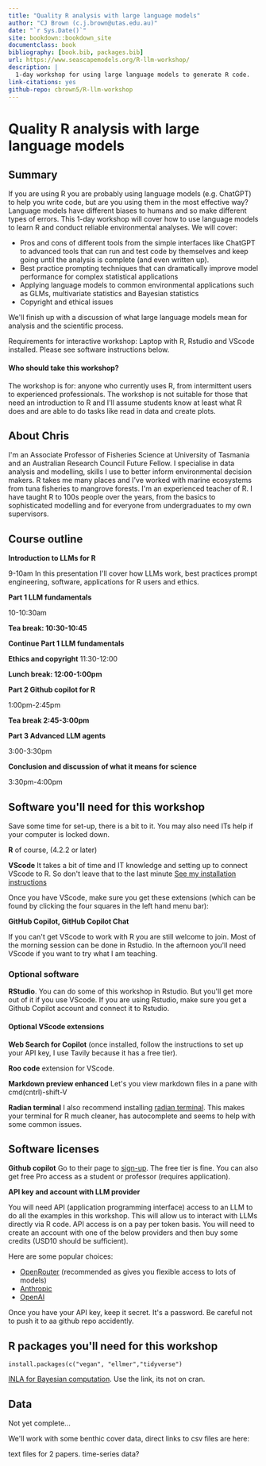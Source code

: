 ```yaml
--- 
title: "Quality R analysis with large language models"
author: "CJ Brown (c.j.brown@utas.edu.au)"
date: "`r Sys.Date()`"
site: bookdown::bookdown_site
documentclass: book
bibliography: [book.bib, packages.bib]
url: https://www.seascapemodels.org/R-llm-workshop/
description: |
  1-day workshop for using large language models to generate R code.
link-citations: yes
github-repo: cbrown5/R-llm-workshop
---
```


# Quality R analysis with large language models

## Summary

If you are using R you are probably using language models (e.g. ChatGPT) to help you write code, but are you using them in the most effective way? Language models have different biases to humans and so make different types of errors. This 1-day workshop will cover how to use language models to learn R and conduct reliable environmental analyses. We will cover:  

- Pros and cons of different tools from the simple interfaces like ChatGPT to advanced tools that can run and test code by themselves and keep going until the analysis is complete (and even written up).  
- Best practice prompting techniques that can dramatically improve model performance for complex statistical applications  
- Applying language models to common environmental applications such as GLMs, multivariate statistics and Bayesian statistics
- Copyright and ethical issues  

We'll finish up with a discussion of what large language models mean for analysis and the scientific process.

Requirements for interactive workshop: Laptop with R, Rstudio and VScode installed. Please see software instructions below. 


#### Who should take this workshop?
The workshop is for: anyone who currently uses R, from intermittent users to 
experienced professionals. The workshop is not suitable for those that need an introduction to R and I'll assume students know at least what R does and are able to do tasks like read in data and create plots.


## About Chris 

I'm an Associate Professor of Fisheries Science at University of Tasmania and an Australian Research Council Future Fellow. I specialise in data analysis and modelling, skills I use to better inform environmental decision makers. R takes me many places and I've worked with marine ecosystems from tuna fisheries to mangrove forests. I'm an experienced teacher of R. I have taught R to 100s people over the years, from the basics to sophisticated modelling and for everyone from undergraduates to my own supervisors.

## Course outline

**Introduction to LLMs for R** 

9-10am
In this presentation I'll cover how LLMs work, best practices prompt engineering, software, applications for R users and ethics. 

**Part 1 LLM fundamentals** 

10-10:30am 

**Tea break: 10:30-10:45**

**Continue Part 1 LLM fundamentals** 


**Ethics and copyright**
11:30-12:00 

**Lunch break: 12:00-1:00pm**

**Part 2 Github copilot for R**

1:00pm-2:45pm

**Tea break 2:45-3:00pm**

**Part 3 Advanced LLM agents** 

3:00-3:30pm

**Conclusion and discussion of what it means for science**

3:30pm-4:00pm

## Software you'll need for this workshop

Save some time for set-up, there is a bit to it. You may also need ITs help if your computer is locked down. 

**R** of course, (4.2.2 or later)

**VScode** 
It takes a bit of time and IT knowledge and setting up to connect VScode to R. So don't leave that to the last minute [See my installation instructions](https://www.seascapemodels.org/rstats/2025/02/07/setting-up-vscode-r-cline.html)

Once you have VScode, make sure you get these extensions (which can be found by clicking the four squares in the left hand menu bar): 

**GitHub Copilot, GitHub Copilot Chat**

If you can't get VScode to work with R you are still welcome to join. Most of the morning session can be done in Rstudio. In the afternoon you'll need VScode if you want to try what I am teaching. 

### Optional software 

**RStudio**. You can do some of this workshop in Rstudio. But you'll get more out of it if you use VScode. 
If you are using Rstudio, make sure you get a Github Copilot account and connect it to Rstudio. 

#### Optional VScode extensions

**Web Search for Copilot** (once installed, follow the instructions to set up your API key, I use Tavily because it has a free tier). 

**Roo code** extension for VScode. 

**Markdown preview enhanced** Let's  you view markdown files in a pane with cmd(cntrl)-shift-V

**Radian terminal** I also recommend installing [radian terminal](https://github.com/randy3k/radian). This makes your terminal for R much cleaner, has autocomplete and seems to help with some common issues. 

## Software licenses

**Github copilot** Go to their page to [sign-up](https://github.com/features/copilot). The free tier is fine. You can also get free Pro access as a student or professor (requires application). 

**API key and account with LLM provider** 

You will need API (application programming interface) access to an LLM to do all the examples in this workshop. This will allow us to interact with LLMs directly via R code. API access is on a pay per token basis. You will need to create an account with one of the below providers and then buy some credits (USD10 should be sufficient). 

Here are some popular choices:

- [OpenRouter](https://openrouter.ai/sign-up) (recommended as gives you flexible access to lots of models)
- [Anthropic](https://console.anthropic.com/login?returnTo=%2F%3F)
- [OpenAI](https://platform.openai.com/api-keys)

Once you have your API key, keep it secret. It's a password. Be careful not to push it to aa github repo accidently. 

## R packages you'll need for this workshop

`install.packages(c("vegan", "ellmer","tidyverse")`

[INLA for Bayesian computation](https://www.r-inla.org/download-install). Use the link, its not on cran. 

## Data 

Not yet complete...

We'll work with some benthic cover data, direct links to csv files are here: 

text files for 2 papers. 
time-series data? 


